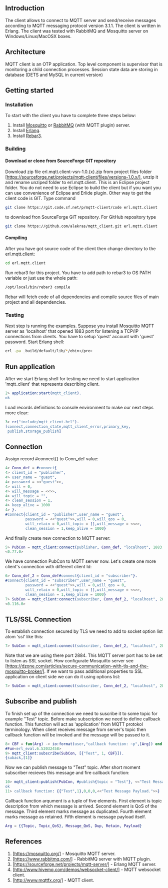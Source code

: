 ## Introduction
The client allows to connect to MQTT server and send/receive messages according to MQTT messaging protocol version 3.1.1.
The client is written in Erlang. 
The client was tested with RabbitMQ and Mosquitto server on Windows/Linux/MacOSX boxes.

## Architecture
MQTT client is an OTP application. Top level component is supervisor
that is monitoring a child connection processes. Session state data are storing in database (DETS and MySQL in current version)

## Getting started
### Installation
To start with the client you have to complete three steps below:

1. Install [Mosquitto](https://mosquitto.org/) or [RabbitMQ](https://www.rabbitmq.com/) (with MQTT plugin) server.
2. Install [Erlang](http://www.erlang.org/download.html).
3. Install [Rebar3](https://www.rebar3.org/).


### Building
#### Download or clone from SourceForge GIT repository
Download zip file erl.mqtt.client-vsn-1.0.{x}.zip from project files folder [https://sourceforge.net/projects/mqtt-client/files/versions-1.0.x/],
unzip it and rename unziped folder to erl.mqtt.client. This is an Eclipse project folder. You do not need to use Eclipse to build the client but 
if you want you can use convenience of Eclipse and Erlide plugin.
Other way to get the client code is GIT. Type command 
``` bash
git clone https://git.code.sf.net/p/mqtt-client/code erl.mqtt.client
```
to download fron SourceForge GIT repository. For GitHub repository type
``` bash
git clone https://github.com/alekras/mqtt_client.git erl.mqtt.client
```
#### Compiling
After you have got source code of the client then change directory to the erl.mqtt.client:
```bash
cd erl.mqtt.client
```
Run rebar3 for this project. You have to add path to rebar3 to OS PATH variable or just use the whole path:
```bash
/opt/local/bin/rebar3 compile
```
Rebar will fetch code of all dependencies and compile source files of main project and all dependencies.

### Testing
Next step is running the examples. Suppose you install Mosquitto MQTT server as 'localhost' that opened 1883 port 
for listening a TCP/IP connections from clients.
You have to setup 'quest' account with 'guest' password.
Start Erlang shell: 
```bash
erl -pa _build/default/lib/*/ebin</pre>
```

## Run application
After we start Erlang shell for testing we need to start application 'mqtt_client' that represents describing client.

```erlang
2> application:start(mqtt_client).
ok
```
Load records definitions to console environment to make our next steps more clear:

```erlang
3> rr("include/mqtt_client.hrl").
[connect,connection_state,mqtt_client_error,primary_key,
 publish,storage_publish]
```

## Connection
Assign record #connect{} to Conn_def value:

```erlang
4> Conn_def = #connect{
4> client_id = "publisher", 
4> user_name = "guest",
4> password = <<"guest">>,
4> will = 0,
4> will_message = <<>>,
4> will_topic = "",
4> clean_session = 1,
4> keep_alive = 1000
4> }.
#connect{client_id = "publisher",user_name = "guest",
         password = <<"guest">>,will = 0,will_qos = 0,
         will_retain = 0,will_topic = [],will_message = <<>>,
         clean_session = 1,keep_alive = 1000}
```
And finally create new connection to MQTT server:

```erlang
5> PubCon = mqtt_client:connect(publisher, Conn_def, "localhost", 1883, []).
<0.77.0>
```
We have connection PubCon to MQTT server now. Let's create one more client's connection with different client Id:

```erlang
6> Conn_def_2 = Conn_def#connect{client_id = "subscriber"}.
#connect{client_id = "subscriber",user_name = "guest",
         password = <<"guest">>,will = 0,will_qos = 0,
         will_retain = 0,will_topic = [],will_message = <<>>,
         clean_session = 1,keep_alive = 1000}
7> SubCon = mqtt_client:connect(subscriber, Conn_def_2, "localhost", 2883, []).
<0.116.0>
```
## TLS/SSL Connection
To establish connection secured by TLS we need to add to socket option list atom 'ssl' like this:

```erlang
7> SubCon = mqtt_client:connect(subscriber, Conn_def_2, "localhost", 2884, [ssl]).
```
Note that we are using there port 2884. This MQTT server port has to be set to listen as SSL socket. How configurate Mosquitto server
see [https://dzone.com/articles/secure-communication-with-tls-and-the-mosquitto-broker/].
If we want to pass additional properties to SSL application on client side we can do it using options list:

```erlang
7> SubCon = mqtt_client:connect(subscriber, Conn_def_2, "localhost", 2884, [ssl, {certfile,"client.crt"}, {verify, verify_none}]).
```
## Subscribe and publish
To finish set up of the connection we need to suscribe it to some topic for example "Test" topic. Before make subscription we
need to define callback function. This function will act as 'application' from MQTT protokol terminology. When client receives message
from server's topic then callback function will be invoked and the message will be passed to it.

```erlang
8> CBF = fun(Arg) -> io:format(user,"callback function: ~p",[Arg]) end.
#Fun<erl_eval.6.52032458>
9> mqtt_client:subscribe(SubCon, [{"Test", 1, CBF}]).
{suback,[1]}
```
Now we can publish message to "Test" topic. After short moment subscriber recieves this message and fire callback function:

```erlang
10> mqtt_client:publish(PubCon, #publish{topic = "Test"}, <<"Test Message Payload.">>).
ok
11> callback function: {{"Test",1},0,0,0,<<"Test Message Payload.">>}
```
Callback function arqument is a tuple of five elements. First element is topic description from which message is arrived.
Second element is QoS of the message. Third element marks message as duplicated. Fourth element marks message as retained.
Fifth element is message payload itself.

```erlang
Arg = {{Topic, Topic_QoS}, Message_QoS, Dup, Retain, Payload}
```

## References

1. [https://mosquitto.org/] - Mosquitto MQTT server.
2. [https://www.rabbitmq.com/] - RabbitMQ server with MQTT plugin.
3. [https://sourceforge.net/projects/mqtt-server/] - Erlang MQTT server.
4. [http://www.hivemq.com/demos/websocket-client/] - MQTT websocket client.
5. [http://www.mqttfx.org/] - MQTT client.

